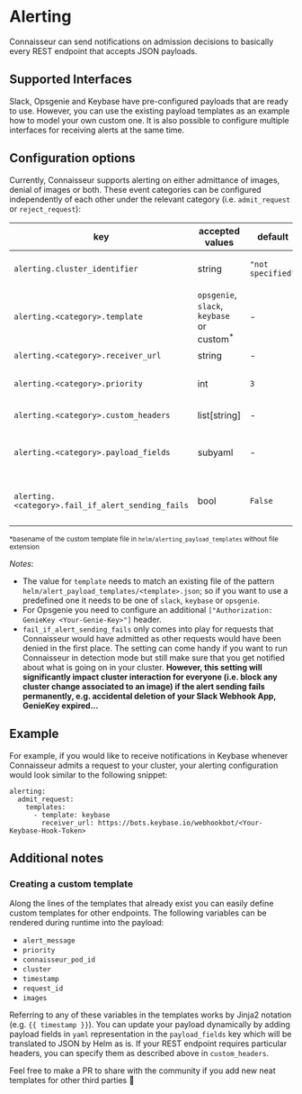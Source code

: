 # Alerting


Connaisseur can send notifications on admission decisions to basically every REST
endpoint that accepts JSON payloads.

## Supported Interfaces

Slack, Opsgenie and Keybase have pre-configured payloads that are ready to use.
However, you can use the existing payload templates as an example how to model your
own custom one.
It is also possible to configure multiple interfaces for receiving
alerts at the same time.

## Configuration options

Currently, Connaisseur supports alerting on either admittance of images, denial of images or both. These event categories can be configured independently of each other under the relevant category (i.e. `admit_request` or `reject_request`):

| key                                                |  accepted values                                      | default           | required           | description                                                                                        |
| -------------------------------------------------- | ----------------------------------------------------  | ----------------- | ------------------ | -------------------------------------------------------------------------------------------------- |
| `alerting.cluster_identifier`                      | string                                                | `"not specified"` |                    | cluster identifier used in alert payload to distinguish between alerts from different clusters     |
| `alerting.<category>.template`                     | `opsgenie`, `slack`, `keybase` or custom<sup>*</sup>  | -                 | :heavy_check_mark: | specifies which file in `helm/alert_payload_templates/` to use as alert payload template           |
| `alerting.<category>.receiver_url`                 | string                                                | -                 | :heavy_check_mark: | url of alert-receiving endpoint                                                                    |
| `alerting.<category>.priority`                     | int                                                   | `3`               |                    | priority of alert (to enable fitting Connaisseur alerts into alerts from other sources)            |
| `alerting.<category>.custom_headers`               | list[string]                                          | -                 |                    | additional headers required by alert-receiving endpoint                                            |
| `alerting.<category>.payload_fields`               | subyaml                                               | -                 |                    | enables specifying additional (`yaml`) key-value pairs to be appended to alert payload (as `json`) |
| `alerting.<category>.fail_if_alert_sending_fails`  | bool                                                  | `False`           |                    | `True` will make Connaisseur deny images if the corresponding alert cannot be successfully sent    |

<sup>*basename of the custom template file in `helm/alerting_payload_templates` without file extension </sup>

_Notes_:

- The value for `template` needs to match an existing file of the pattern
`helm/alert_payload_templates/<template>.json`; so if you want to use a predefined
one it needs to be one of `slack`, `keybase` or `opsgenie`.
- For Opsgenie you need to configure an additional
  `["Authorization: GenieKey <Your-Genie-Key>"]` header.
- `fail_if_alert_sending_fails` only comes into play for requests that Connaisseur would have admitted as other requests would have been denied in the first place. The setting can come handy if you want to run Connaisseur in detection mode but still make sure that you get notified about what is going on in your cluster. **However, this setting will significantly impact cluster interaction for everyone (i.e. block any cluster change associated to an image) if the alert sending fails permanently, e.g. accidental deletion of your Slack Webhook App, GenieKey expired...**



## Example
For example, if you would like to receive notifications in Keybase whenever Connaisseur admits a request to your cluster, your alerting configuration would look similar to the following snippet:


```
alerting:
  admit_request:
    templates:
      - template: keybase
        receiver_url: https://bots.keybase.io/webhookbot/<Your-Keybase-Hook-Token>
```

## Additional notes

### Creating a custom template

Along the lines of the templates that already exist you can easily define
custom templates for other endpoints. The following variables can be rendered
during runtime into the payload:

- `alert_message`
- `priority`
- `connaisseur_pod_id`
- `cluster`
- `timestamp`
- `request_id`
- `images`

Referring to any of these variables in the templates works by Jinja2 notation
(e.g. `{{ timestamp }}`). You can update your payload dynamically by adding payload
fields in `yaml` representation in the `payload_fields` key which will be translated
to JSON by Helm as is. If your REST endpoint requires particular headers, you can
specify them as described above in `custom_headers`.

Feel free to make a PR to share with the community if you add new neat templates for other third parties :pray:

